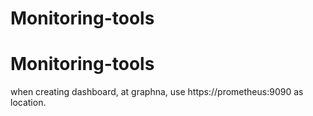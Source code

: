 # Monitoring-tools
# Monitoring-tools


when creating dashboard, at graphna, use https://prometheus:9090 as location.
